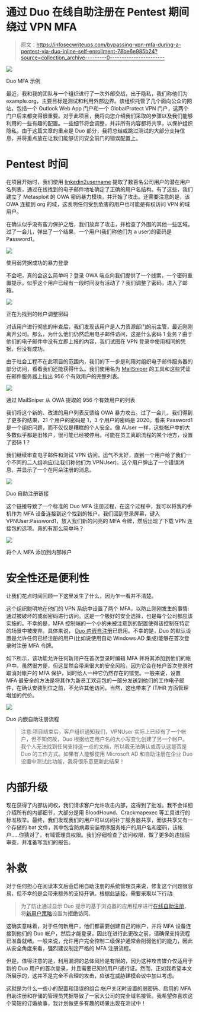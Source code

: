 # 通过 Duo 在线自助注册在 Pentest 期间绕过 VPN MFA

> 原文：<https://infosecwriteups.com/bypassing-vpn-mfa-during-a-pentest-via-duo-inline-self-enrollment-78be6e985b24?source=collection_archive---------0----------------------->

![](img/0cea82f5312025e53273bb240b73552c.png)

Duo MFA 示例

最近，我和我的团队与一个组织进行了一次外部交战，出于隐私，我们称他们为 example.org，主要目标是测试和利用外部边界。该组织托管了几个面向公众的网站，包括一个 Outlook Web App 门户和一个 GlobalProtect VPN 门户，这两个门户后来都变得很重要。对于此项目，我将向您介绍我们采取的步骤以及我们能够利用的一些有趣的配置。一些细节将会调整，并非所有内容都将共享，以保护组织隐私。由于这篇文章的重点是 Duo 部分，我将总结或跳过测试的大部分支持信息，并将重点放在让我们能够访问安全前门的错误配置上。

# Pentest 时间

在项目开始时，我们使用 [linkedin2username](https://github.com/initstring/linkedin2username) 提取了数百名公司用户的潜在用户名列表，通过在线找到的电子邮件地址确定了正确的用户名结构。有了这些，我们建立了 Metasploit 的 OWA 密码暴力模块，并开始了攻击。还需要注意的是，该 OWA 连接到 org 的域，这表明任何受到危害的用户也可能是有权访问 VPN 的域用户。

在确认似乎没有蛮力保护之后，我们放弃了攻击，并检查了外围的其他一些区域。过了一会儿，弹出了一个结果，一个用户(我们称他们为 a user)的密码是 Password1。

![](img/5055cf40ceaae3b45f710df31ef5c7e8.png)

使用弱凭据成功的暴力登录

不会吧，真的会这么简单吗？登录 OWA 端点向我们提供了一个线索，一个密码重置提示。似乎这个用户已经有一段时间没有活动了？我们调整了密码，进入了邮箱。

![](img/92aacada489ca6703419177bf1e285f5.png)

正在为找到的帐户调整密码

对该用户进行彻底的审查后，我们发现该用户是人力资源部门的前主管，最近刚刚离开公司。那么，为什么他们仍然启用电子邮件访问，这是什么密码 1 业务？由于他们的电子邮件中没有立即上报的内容，我们试图在 VPN 登录中使用相同的凭据，但没有成功。

由于社会工程不在此项目的范围内，我们的下一步是利用对组织电子邮件服务器的部分访问，看看我们还能获得什么。我们使用名为 [MailSniper](https://github.com/dafthack/MailSniper) 的工具和这些凭证在邮件服务器上拉出 956 个有效用户的完整列表。

![](img/0580642415c133a793773d11556aa6bd.png)

通过 MailSniper 从 OWA 提取的 956 个有效用户的列表

我们将这个新的、改进的用户列表反馈给 OWA 暴力攻击。过了一会儿，我们得到了更多的结果，21 个用户的密码是 1，3 个用户的密码是 2020。看来 Password1 是一个组织问题，而不仅仅是糟糕的个人安全。像 AUser 一样，这些帐户中的大多数似乎都是旧帐户，很可能已经被停用。可能在员工离职流程的某个地方，设置了密码 1？

我们继续审查电子邮件和测试 VPN 访问，运气不太好，直到一个用户给了我们一个不同的二人组响应(让我们称他们为 VPNUser)。这个用户弹出了一个错误消息，并显示了一个在阿朵注册的消息。

![](img/846230c1aca35a9c6aedf78a97329020.png)

Duo 自助注册链接

这个链接导致了一个标准的 Duo MFA 注册过程，在这个过程中，我可以将我的手机作为 MFA 设备连接到这个找到的帐户。我们回到登录屏幕，键入 VPNUser:Password1，放入我们新的闪亮的 MFA 令牌，然后出现了下载 VPN 连接包的选项。真的有那么简单吗？

![](img/263d2f09252b3880ee31d0c1753e43c6.png)

将个人 MFA 添加到内部帐户

# 安全性还是便利性

让我们花点时间回顾一下这里发生了什么，因为乍一看并不清楚。

这个组织聪明地在他们的 VPN 系统中设置了两个 MFA，以防止刚刚发生的事情:通过被破坏的或弱密码进行访问。这是一个极好的安全选择，也是每个公司都应该实施的。不幸的是，MFA 控制端的一个小的未被注意到的配置使得该控制在特定的场景中被废弃。具体来说， [Duo 内嵌自注册](https://duo.com/docs/enrolling-users#self-enrollment)已启用。不幸的是，Duo 的默认设置是允许任何已经注册的用户(比如说使用自动 Windows AD 集成)能够在首次登录时注册 MFA 令牌。

如下所示，该功能允许任何新用户在首次登录时编辑 MFA 并将其添加到他们的帐户中。虽然很方便，但这显然会带来很大的安全风险，因为它会在帐户首次登录时取消对帐户的 MFA 保护，同时给人一种它仍然存在的错觉。一般来说，设置 MFA 最安全的方法是将其作为新员工欢迎包的一部分发送到他们的工作电子邮件，在确认安装到位之前，不允许其他访问。当然，这也带来了 IT/HR 方面管理增加的代价。

![](img/3e7a18e6c0b016ca8355b04be3c77684.png)

Duo 内嵌自助注册流程

> 注意:项目结束后，客户组织通知我们，VPNUser 实际上已经有了一个帐户，但不知何故，Duo 根据给定用户名的大小写变化创建了另一个帐户。我个人无法找到任何支持这一点的文档，所以我无法确认或否认这是否是 Duo 的工作方式。如果有人能够使用 Microsoft AD 和自助注册在企业 Duo 设置中测试此功能，我将很乐意更新此结果！

# 内部升级

现在获得了内部访问权，我们请求客户允许攻击内部，这得到了批准。我不会详细介绍所有的内部细节，大部分是用 BloodHound、Crackmapexec 等工具进行的标准枚举。最终，我们发现我们的用户可以访问补丁服务器共享，而该共享又有一个存储的 bat 文件，其中包含防病毒安装程序服务帐户的用户名和密码，该帐户…..你猜对了，有域管理员权限。我们仔细检查了访问权限，做了更多的违规后审查，并准备写我们的报告。

# 补救

对于任何担心在阅读本文后会启用自助注册的系统管理员来说，修复这个问题很容易，但不幸的是会带来额外的支持开销。根据此[链接](https://help.duo.com/s/article/5051?language=en_US)，需要采取以下行动:

> 为了防止通过显示 Duo 提示的基于浏览器的应用程序进行[在线自助注册](https://duo.com/docs/enrolling-users#inline-self-enrollment)，将[新用户策略](https://duo.com/docs/policy#new-user-policy)设置为**拒绝访问**。

这确实意味着，对于任何新用户，他们都需要创建自己的帐户，并将 MFA 设备连接到他们的 Duo 帐户，然后才能登录，因此在进行此更改之前，请确保支持流程已准备就绪。一般来说，允许用户完全控制二级保护通常会削弱他们的能力，因此从安全角度来看，强烈建议制定严格的 MFA 注册流程。

但是，值得注意的是，利用漏洞的总体风险是有限的，因为这种攻击媒介仅适用于新的 Duo 用户的首次登录，并且需要已知的用户/通行证。然而，正如我希望本文所展示的，这并不是完全不合理的攻击，应该在威胁建模会议中加以考虑。

这就是为什么一些小的配置和错误的组合:帐户关闭时设置的弱密码、启用的 MFA 自助注册和存储的管理员凭据导致了一家大公司的完全域名接管。我希望你喜欢这个简短的订婚故事，我计划做更多有趣的场景出现在测试中！
